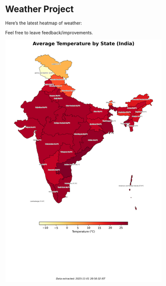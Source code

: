 # Weather Project

Here’s the latest heatmap of weather:

Feel free to leave feedback/improvements.

![India Heatmap](docs/assets/india_heatmap.png?v=062542)
